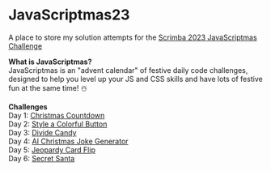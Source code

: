 # JavaScriptmas23
A place to store my solution attempts for the [Scrimba 2023 JavaScriptmas Challenge](https://scrimba.com/learn/javascriptmas)

**What is JavaScriptmas?**   
JavaScriptmas is an "advent calendar" of festive daily code challenges, designed to help you level up your JS and CSS skills and have lots of festive fun at the same time! ☃️

**Challenges**   
Day 1: [Christmas Countdown](https://thebimsider.github.io/JavaScriptmas23/Day1/)   
Day 2: [Style a Colorful Button](https://thebimsider.github.io/JavaScriptmas23/Day2/)   
Day 3: [Divide Candy](https://thebimsider.github.io/JavaScriptmas23/Day3/)   
Day 4: [AI Christmas Joke Generator](https://scrimba.com/scrim/co6c94c4eb469f9b9e2e12c35)   
Day 5: [Jeopardy Card Flip](https://thebimsider.github.io/JavaScriptmas23/Day5/)     
Day 6: [Secret Santa](https://thebimsider.github.io/JavaScriptmas23/Day6/)     
